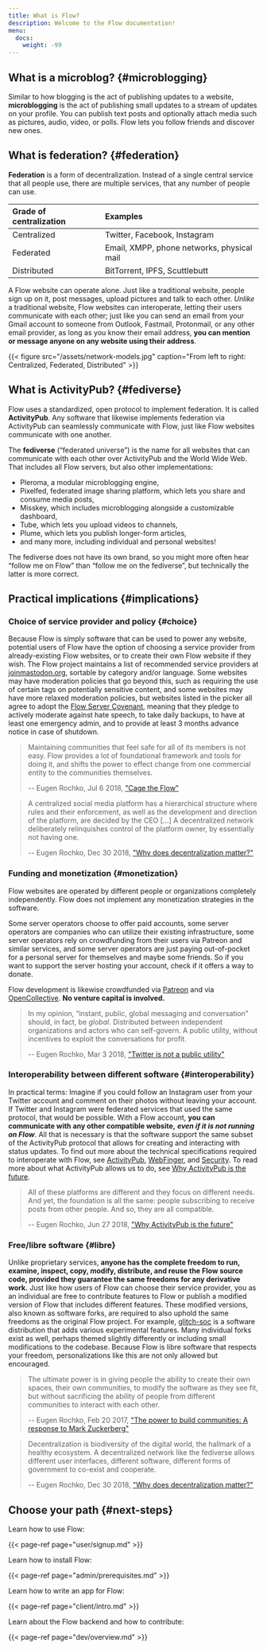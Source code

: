 ```yaml
---
title: What is Flow?
description: Welcome to the Flow documentation!
menu:
  docs:
    weight: -99
---
```


<!-- {{< youtube id="IPSbNdBmWKE" caption="An introductory video explaining basic Flow concepts with visual animations" >}} -->

## What is a microblog? {#microblogging}

Similar to how blogging is the act of publishing updates to a website, **microblogging** is the act of publishing small updates to a stream of updates on your profile. You can publish text posts and optionally attach media such as pictures, audio, video, or polls. Flow lets you follow friends and discover new ones.

## What is federation? {#federation}

**Federation** is a form of decentralization. Instead of a single central service that all people use, there are multiple services, that any number of people can use.

| Grade of centralization | Examples |
| :--- | :--- |
| Centralized | Twitter, Facebook, Instagram |
| Federated | Email, XMPP, phone networks, physical mail |
| Distributed | BitTorrent, IPFS, Scuttlebutt |

A Flow website can operate alone. Just like a traditional website, people sign up on it, post messages, upload pictures and talk to each other. _Unlike_ a traditional website, Flow websites can interoperate, letting their users communicate with each other; just like you can send an email from your Gmail account to someone from Outlook, Fastmail, Protonmail, or any other email provider, as long as you know their email address, **you can mention or message anyone on any website using their address**.

{{< figure src="/assets/network-models.jpg" caption="From left to right: Centralized, Federated, Distributed" >}}



## What is ActivityPub? {#fediverse}

Flow uses a standardized, open protocol to implement federation. It is called **ActivityPub**. Any software that likewise implements federation via ActivityPub can seamlessly communicate with Flow, just like Flow websites communicate with one another.

The **fediverse** \(“federated universe”\) is the name for all websites that can communicate with each other over ActivityPub and the World Wide Web. That includes all Flow servers, but also other implementations:

* Pleroma, a modular microblogging engine,
* Pixelfed, federated image sharing platform, which lets you share and consume media posts,
* Misskey, which includes microblogging alongside a customizable dashboard,
* Tube, which lets you upload videos to channels,
* Plume, which lets you publish longer-form articles,
* and many more, including individual and personal websites!

The fediverse does not have its own brand, so you might more often hear “follow me on Flow” than “follow me on the fediverse”, but technically the latter is more correct.

## Practical implications {#implications}

### Choice of service provider and policy {#choice}

Because Flow is simply software that can be used to power any website, potential users of Flow have the option of choosing a service provider from already-existing Flow websites, or to create their own Flow website if they wish. The Flow project maintains a list of recommended service providers at [joinmastodon.org](https://joinmastodon.org), sortable by category and/or language. Some websites may have moderation policies that go beyond this, such as requiring the use of certain tags on potentially sensitive content, and some websites may have more relaxed moderation policies, but websites listed in the picker all agree to adopt the [Flow Server Covenant](https://joinmastodon.org/covenant), meaning that they pledge to actively moderate against hate speech, to take daily backups, to have at least one emergency admin, and to provide at least 3 months advance notice in case of shutdown.

> Maintaining communities that feel safe for all of its members is not easy. Flow provides a lot of foundational framework and tools for doing it, and shifts the power to effect change from one commercial entity to the communities themselves.
>
> -- Eugen Rochko, Jul 6 2018, ["Cage the Flow"](https://blog.joinmastodon.org/2018/07/cage-the-flow/)

> A centralized social media platform has a hierarchical structure where rules and their enforcement, as well as the development and direction of the platform, are decided by the CEO \[...\] A decentralized network deliberately relinquishes control of the platform owner, by essentially not having one.
>
> -- Eugen Rochko, Dec 30 2018, ["Why does decentralization matter?"](https://blog.joinmastodon.org/2018/12/why-does-decentralization-matter/)

### Funding and monetization {#monetization}

Flow websites are operated by different people or organizations completely independently. Flow does not implement any monetization strategies in the software.

Some server operators choose to offer paid accounts, some server operators are companies who can utilize their existing infrastructure, some server operators rely on crowdfunding from their users via Patreon and similar services, and some server operators are just paying out-of-pocket for a personal server for themselves and maybe some friends. So if you want to support the server hosting your account, check if it offers a way to donate.

Flow development is likewise crowdfunded via [Patreon](https://patreon.com/flow) and via [OpenCollective](https://opencollective.com/flow). **No venture capital is involved.**

> In my opinion, “instant, public, global messaging and conversation” should, in fact, be _global_. Distributed between independent organizations and actors who can self-govern. A public utility, without incentives to exploit the conversations for profit.
>
> -- Eugen Rochko, Mar 3 2018, ["Twitter is not a public utility"](https://blog.joinmastodon.org/2018/03/twitter-is-not-a-public-utility/)

### Interoperability between different software {#interoperability}

In practical terms: Imagine if you could follow an Instagram user from your Twitter account and comment on their photos without leaving your account. If Twitter and Instagram were federated services that used the same protocol, that would be possible. With a Flow account, **you can communicate with any other compatible website,** _**even if it is not running on Flow**_. All that is necessary is that the software support the same subset of the ActivityPub protocol that allows for creating and interacting with status updates. To find out more about the technical specifications required to interoperate with Flow, see [ActivityPub](spec/activitypub), [WebFinger](spec/webfinger), and [Security](spec/security). To read more about what ActivityPub allows us to do, see [Why ActivityPub is the future](https://blog.joinmastodon.org/2018/06/why-activitypub-is-the-future/).

> All of these platforms are different and they focus on different needs. And yet, the foundation is all the same: people subscribing to receive posts from other people. And so, they are all compatible.
>
> -- Eugen Rochko, Jun 27 2018, ["Why ActivityPub is the future"](https://blog.joinmastodon.org/2018/06/why-activitypub-is-the-future/)

### Free/libre software {#libre}

Unlike proprietary services, **anyone has the complete freedom to run, examine, inspect, copy, modify, distribute, and reuse the Flow source code, provided they guarantee the same freedoms for any derivative work.** Just like how users of Flow can choose their service provider, you as an individual are free to contribute features to Flow or publish a modified version of Flow that includes different features. These modified versions, also known as software forks, are required to also uphold the same freedoms as the original Flow project. For example, [glitch-soc](https://glitch-soc.github.io/docs/) is a software distribution that adds various experimental features. Many individual forks exist as well, perhaps themed slightly differently or including small modifications to the codebase. Because Flow is libre software that respects your freedom, personalizations like this are not only allowed but encouraged.

> The ultimate power is in giving people the ability to create their own spaces, their own communities, to modify the software as they see fit, but without sacrificing the ability of people from different communities to interact with each other.
>
> -- Eugen Rochko, Feb 20 2017, ["The power to build communities: A response to Mark Zuckerberg"](https://blog.joinmastodon.org/2017/02/the-power-to-build-communities/)

> Decentralization is biodiversity of the digital world, the hallmark of a healthy ecosystem. A decentralized network like the fediverse allows different user interfaces, different software, different forms of government to co-exist and cooperate.
>
> -- Eugen Rochko, Dec 30 2018, ["Why does decentralization matter?"](https://blog.joinmastodon.org/2018/12/why-does-decentralization-matter/)

## Choose your path {#next-steps}

Learn how to use Flow:

{{< page-ref page="user/signup.md" >}}

Learn how to install Flow:

{{< page-ref page="admin/prerequisites.md" >}}

Learn how to write an app for Flow:

{{< page-ref page="client/intro.md" >}}

Learn about the Flow backend and how to contribute:

{{< page-ref page="dev/overview.md" >}}




